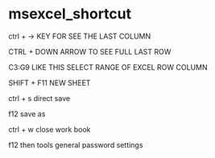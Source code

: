 # msexcel_shortcut
ctrl + -> KEY FOR SEE THE LAST COLUMN 

CTRL + DOWN ARROW TO SEE FULL LAST ROW

C3:G9 LIKE THIS SELECT RANGE OF EXCEL ROW COLUMN

SHIFT + F11 NEW SHEET

ctrl + s direct save 

f12 save as

ctrl + w close work book

f12 then tools general password settings


